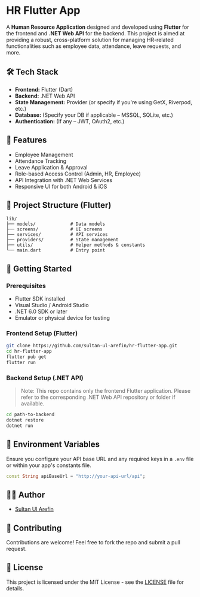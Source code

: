 # HR Flutter App

A **Human Resource Application** designed and developed using **Flutter** for the frontend and **.NET Web API** for the backend. This project is aimed at providing a robust, cross-platform solution for managing HR-related functionalities such as employee data, attendance, leave requests, and more.

## 🛠 Tech Stack

- **Frontend:** Flutter (Dart)
- **Backend:** .NET Web API
- **State Management:** Provider (or specify if you're using GetX, Riverpod, etc.)
- **Database:** (Specify your DB if applicable – MSSQL, SQLite, etc.)
- **Authentication:** (If any – JWT, OAuth2, etc.)

## 📱 Features

- Employee Management
- Attendance Tracking
- Leave Application & Approval
- Role-based Access Control (Admin, HR, Employee)
- API Integration with .NET Web Services
- Responsive UI for both Android & iOS

## 📂 Project Structure (Flutter)

```
lib/
├── models/             # Data models
├── screens/            # UI screens
├── services/           # API services
├── providers/          # State management
├── utils/              # Helper methods & constants
└── main.dart           # Entry point
```

## 🚀 Getting Started

### Prerequisites

- Flutter SDK installed
- Visual Studio / Android Studio
- .NET 6.0 SDK or later
- Emulator or physical device for testing

### Frontend Setup (Flutter)

```bash
git clone https://github.com/sultan-ul-arefin/hr-flutter-app.git
cd hr-flutter-app
flutter pub get
flutter run
```

### Backend Setup (.NET API)

> Note: This repo contains only the frontend Flutter application. Please refer to the corresponding .NET Web API repository or folder if available.

```bash
cd path-to-backend
dotnet restore
dotnet run
```

## 🔐 Environment Variables

Ensure you configure your API base URL and any required keys in a `.env` file or within your app's constants file.

```dart
const String apiBaseUrl = "http://your-api-url/api";
```
## 🧑‍💻 Author

- [Sultan Ul Arefin](https://github.com/sultan-ul-arefin)

## 🤝 Contributing

Contributions are welcome! Feel free to fork the repo and submit a pull request.

## 📄 License

This project is licensed under the MIT License - see the [LICENSE](LICENSE) file for details.
```

